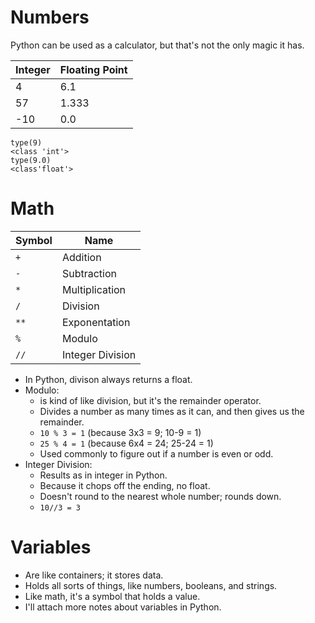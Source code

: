 # Numbers

Python can be used as a calculator, but that's not the only magic it has.

| Integer | Floating Point |
| ------- | -------------- |
| 4       | 6.1            |
| 57      | 1.333          |
| -10     | 0.0            |

```
type(9)
<class 'int'>
type(9.0)
<class'float'>
```

# Math

| Symbol | Name             |
| ------ | ---------------- |
| `+`    | Addition         |
| `-`    | Subtraction      |
| `*`    | Multiplication   |
| `/`    | Division         |
| `**`   | Exponentation    |
| `%`    | Modulo           |
| `//`   | Integer Division |

- In Python, divison always returns a float.
- Modulo:
  - is kind of like division, but it's the remainder operator.
  - Divides a number as many times as it can, and then gives us the remainder.
  - `10 % 3 = 1` (because 3x3 = 9; 10-9 = 1)
  - `25 % 4 = 1` (because 6x4 = 24; 25-24 = 1)
  - Used commonly to figure out if a number is even or odd.
- Integer Division:
  - Results as in integer in Python.
  - Because it chops off the ending, no float.
  - Doesn't round to the nearest whole number; rounds down.
  - `10//3 = 3`

# Variables

- Are like containers; it stores data.
- Holds all sorts of things, like numbers, booleans, and strings.
- Like math, it's a symbol that holds a value.
- I'll attach more notes about variables in Python.

